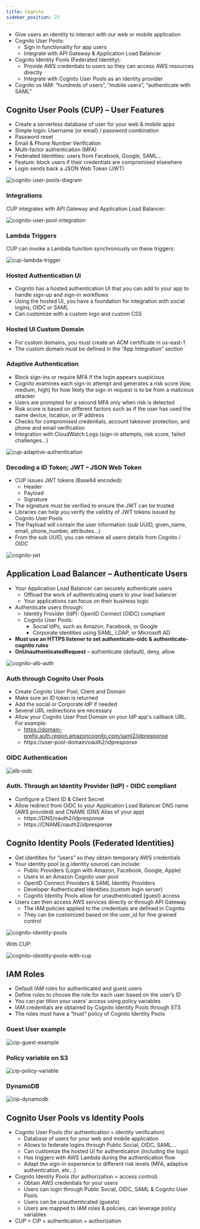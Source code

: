 ```yaml
---
title: Cognito
sidebar_position: 23
---
```


- Give users an identity to interact with our web or mobile application
- Cognito User Pools:
  - Sign in functionality for app users
  - Integrate with API Gateway & Application Load Balancer
- Cognito Identity Pools (Federated Identity):
  - Provide AWS credentials to users so they can access AWS resources directly
  - Integrate with Cognito User Pools as an identity provider
- Cognito vs IAM: “hundreds of users”, ”mobile users”, “authenticate with SAML”

## Cognito User Pools (CUP) – User Features

- Create a serverless database of user for your web & mobile apps
- Simple login: Username (or email) / password combination
- Password reset
- Email & Phone Number Verification
- Multi-factor authentication (MFA)
- Federated Identities: users from Facebook, Google, SAML…
- Feature: block users if their credentials are compromised elsewhere
- Login sends back a JSON Web Token (JWT)

![cognito-user-pools-diagram](/img/docs/cloud/aws/cognito-user-pools-diagram.png)

### Integrations

CUP integrates with API Gateway and Application Load Balancer:

![cognito-user-pool-integration](/img/docs/cloud/aws/cognito-user-pool-integration.png)

### Lambda Triggers

CUP can invoke a Lambda function synchronously on these triggers:

![cup-lambda-trigger](/img/docs/cloud/aws/cup-lambda-trigger.png)

### Hosted Authentication UI

- Cognito has a hosted authentication UI that you can add to your app to handle sign-up and sign-in workflows
- Using the hosted UI, you have a foundation for integration with social logins, OIDC or SAML
- Can customize with a custom logo and custom CSS

### Hosted UI Custom Domain

- For custom domains, you must create an ACM certificate in us-east-1
- The custom domain must be defined in the “App Integration” section

### Adaptive Authentication

- Block sign-ins or require MFA if the login appears suspicious
- Cognito examines each sign-in attempt and generates a risk score (low, medium, high) for how likely the sign-in request is to be from a malicious attacker
- Users are prompted for a second MFA only when risk is detected
- Risk score is based on different factors such as if the user has used the same device, location, or IP address
- Checks for compromised credentials, account takeover protection, and phone and email verification
- Integration with CloudWatch Logs (sign-in attempts, risk score, failed challenges…)

![cup-adaptive-authentication](/img/docs/cloud/aws/cup-adaptive-authentication.png)

### Decoding a ID Token; JWT – JSON Web Token

- CUP issues JWT tokens (Base64 encoded):
  - Header
  - Payload
  - Signature
- The signature must be verified to ensure the JWT can be trusted
- Libraries can help you verify the validity of JWT tokens issued by Cognito User Pools
- The Payload will contain the user information (sub UUID, given_name, email, phone_number, attributes…)
- From the sub UUID, you can retrieve all users details from Cognito / OIDC

![cognito-jwt](/img/docs/cloud/aws/cognito-jwt.png)

## Application Load Balancer – Authenticate Users

- Your Application Load Balancer can securely authenticate users
  - Offload the work of authenticating users to your load balancer
  - Your applications can focus on their business logic
- Authenticate users through:
  - Identity Provider (IdP): OpenID Connect (OIDC) compliant
  - Cognito User Pools:
    - Social IdPs, such as Amazon, Facebook, or Google
    - Corporate identities using SAML, LDAP, or Microsoft AD
- **Must use an HTTPS listener to set authenticate-oidc & authenticate-cognito rules**
- **OnUnauthenticatedRequest** – authenticate (default), deny, allow

![cognito-alb-auth](/img/docs/cloud/aws/cognito-alb-auth.png)

### Auth through Cognito User Pools

- Create Cognito User Pool, Client and Domain
- Make sure an ID token is returned
- Add the social or Corporate IdP if needed
- Several URL redirections are necessary
- Allow your Cognito User Pool Domain on your IdP app's callback URL. For example:
  - https://domain-prefix.auth.region.amazoncognito.com/saml2/idpresponse
  - https://user-pool-domain/oauth2/idpresponse

### OIDC Authentication

![alb-oidc](/img/docs/cloud/aws/alb-oidc.png)

### Auth. Through an Identity Provider (IdP) - OIDC compliant

- Configure a Client ID & Client Secret
- Allow redirect from OIDC to your Application Load Balancer DNS name (AWS provided) and CNAME (DNS Alias of your app)
  - https://DNS/oauth2/idpresponse
  - https://CNAME/oauth2/idpresponse

## Cognito Identity Pools (Federated Identities)

- Get identities for “users” so they obtain temporary AWS credentials
- Your identity pool (e.g identity source) can include:
  - Public Providers (Login with Amazon, Facebook, Google, Apple)
  - Users in an Amazon Cognito user pool
  - OpenID Connect Providers & SAML Identity Providers
  - Developer Authenticated Identities (custom login server)
  - Cognito Identity Pools allow for unauthenticated (guest) access
- Users can then access AWS services directly or through API Gateway
  - The IAM policies applied to the credentials are defined in Cognito
  - They can be customized based on the user_id for fine grained control

![cognito-identity-pools](/img/docs/cloud/aws/cognito-identity-pools.png)

With CUP:

![cognito-identity-pools-with-cup](/img/docs/cloud/aws/cognito-identity-pools-with-cup.png)

## IAM Roles

- Default IAM roles for authenticated and guest users
- Define rules to choose the role for each user based on the user’s ID
- You can par tition your users’ access using policy variables
- IAM credentials are obtained by Cognito Identity Pools through STS
- The roles must have a “trust” policy of Cognito Identity Pools

### Guest User example

![cip-guest-example](/img/docs/cloud/aws/cip-guest-example.png)

### Policy variable on S3

![cip-policy-variable](/img/docs/cloud/aws/cip-policy-variable.png)

### DynamoDB

![cip-dynamodb](/img/docs/cloud/aws/cip-dynamodb.png)

## Cognito User Pools vs Identity Pools

- Cognito User Pools (for authentication = identity verification)
  - Database of users for your web and mobile application
  - Allows to federate logins through Public Social, OIDC, SAML…
  - Can customize the hosted UI for authentication (including the logo)
  - Has triggers with AWS Lambda during the authentication flow
  - Adapt the sign-in experience to different risk levels (MFA, adaptive authentication, etc…)
- Cognito Identity Pools (for authorization = access control)
  - Obtain AWS credentials for your users
  - Users can login through Public Social, OIDC, SAML & Cognito User Pools
  - Users can be unauthenticated (guests)
  - Users are mapped to IAM roles & policies, can leverage policy variables
- CUP + CIP = authentication + authorization
